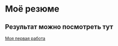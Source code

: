 # Моё резюме

## Результат можно посмотреть тут

[Моя первая работа](http://127.0.0.1:5500/REZUMEv2/index.html?)
